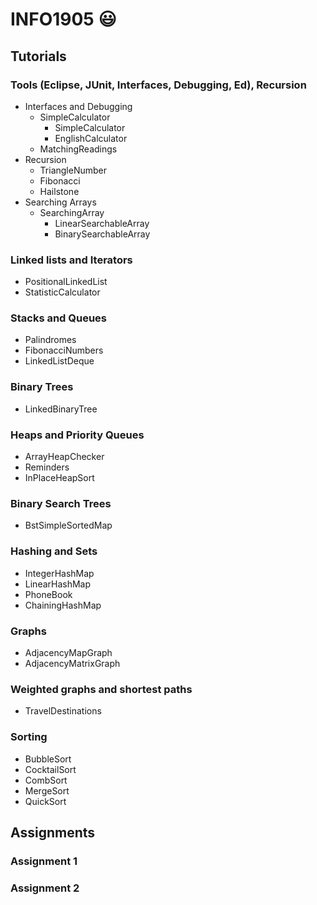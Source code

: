 # INFO1905 :smiley:

## Tutorials
### Tools (Eclipse, JUnit, Interfaces, Debugging, Ed), Recursion
- Interfaces and Debugging
    - SimpleCalculator
        - SimpleCalculator
        - EnglishCalculator
    - MatchingReadings
- Recursion
    - TriangleNumber
    - Fibonacci
    - Hailstone
- Searching Arrays
    - SearchingArray
        - LinearSearchableArray
        - BinarySearchableArray

### Linked lists and Iterators
- PositionalLinkedList
- StatisticCalculator

### Stacks and Queues
- Palindromes
- FibonacciNumbers
- LinkedListDeque

### Binary Trees
- LinkedBinaryTree

### Heaps and Priority Queues
- ArrayHeapChecker
- Reminders
- InPlaceHeapSort

### Binary Search Trees
- BstSimpleSortedMap

### Hashing and Sets
- IntegerHashMap
- LinearHashMap
- PhoneBook
- ChainingHashMap

### Graphs
- AdjacencyMapGraph
- AdjacencyMatrixGraph

### Weighted graphs and shortest paths
- TravelDestinations

### Sorting
- BubbleSort
- CocktailSort
- CombSort
- MergeSort
- QuickSort

## Assignments
### Assignment 1
### Assignment 2
